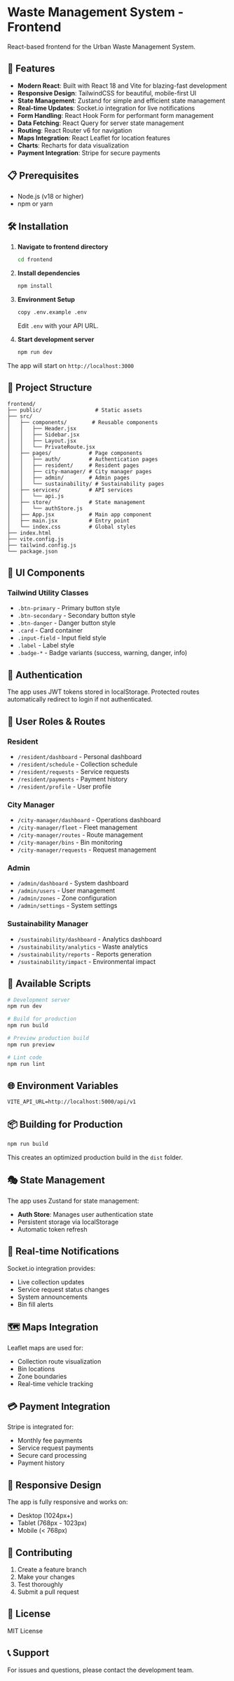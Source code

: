 # Waste Management System - Frontend

React-based frontend for the Urban Waste Management System.

## 🚀 Features

- **Modern React**: Built with React 18 and Vite for blazing-fast development
- **Responsive Design**: TailwindCSS for beautiful, mobile-first UI
- **State Management**: Zustand for simple and efficient state management
- **Real-time Updates**: Socket.io integration for live notifications
- **Form Handling**: React Hook Form for performant form management
- **Data Fetching**: React Query for server state management
- **Routing**: React Router v6 for navigation
- **Maps Integration**: React Leaflet for location features
- **Charts**: Recharts for data visualization
- **Payment Integration**: Stripe for secure payments

## 📋 Prerequisites

- Node.js (v18 or higher)
- npm or yarn

## 🛠️ Installation

1. **Navigate to frontend directory**
   ```bash
   cd frontend
   ```

2. **Install dependencies**
   ```bash
   npm install
   ```

3. **Environment Setup**
   ```bash
   copy .env.example .env
   ```
   Edit `.env` with your API URL.

4. **Start development server**
   ```bash
   npm run dev
   ```

The app will start on `http://localhost:3000`

## 📁 Project Structure

```
frontend/
├── public/                 # Static assets
├── src/
│   ├── components/        # Reusable components
│   │   ├── Header.jsx
│   │   ├── Sidebar.jsx
│   │   ├── Layout.jsx
│   │   └── PrivateRoute.jsx
│   ├── pages/            # Page components
│   │   ├── auth/         # Authentication pages
│   │   ├── resident/     # Resident pages
│   │   ├── city-manager/ # City manager pages
│   │   ├── admin/        # Admin pages
│   │   └── sustainability/ # Sustainability pages
│   ├── services/         # API services
│   │   └── api.js
│   ├── store/            # State management
│   │   └── authStore.js
│   ├── App.jsx           # Main app component
│   ├── main.jsx          # Entry point
│   └── index.css         # Global styles
├── index.html
├── vite.config.js
├── tailwind.config.js
└── package.json
```

## 🎨 UI Components

### Tailwind Utility Classes

- `.btn-primary` - Primary button style
- `.btn-secondary` - Secondary button style
- `.btn-danger` - Danger button style
- `.card` - Card container
- `.input-field` - Input field style
- `.label` - Label style
- `.badge-*` - Badge variants (success, warning, danger, info)

## 🔐 Authentication

The app uses JWT tokens stored in localStorage. Protected routes automatically redirect to login if not authenticated.

## 👥 User Roles & Routes

### Resident
- `/resident/dashboard` - Personal dashboard
- `/resident/schedule` - Collection schedule
- `/resident/requests` - Service requests
- `/resident/payments` - Payment history
- `/resident/profile` - User profile

### City Manager
- `/city-manager/dashboard` - Operations dashboard
- `/city-manager/fleet` - Fleet management
- `/city-manager/routes` - Route management
- `/city-manager/bins` - Bin monitoring
- `/city-manager/requests` - Request management

### Admin
- `/admin/dashboard` - System dashboard
- `/admin/users` - User management
- `/admin/zones` - Zone configuration
- `/admin/settings` - System settings

### Sustainability Manager
- `/sustainability/dashboard` - Analytics dashboard
- `/sustainability/analytics` - Waste analytics
- `/sustainability/reports` - Reports generation
- `/sustainability/impact` - Environmental impact

## 🔧 Available Scripts

```bash
# Development server
npm run dev

# Build for production
npm run build

# Preview production build
npm run preview

# Lint code
npm run lint
```

## 🌐 Environment Variables

```
VITE_API_URL=http://localhost:5000/api/v1
```

## 📦 Building for Production

```bash
npm run build
```

This creates an optimized production build in the `dist` folder.

## 🎭 State Management

The app uses Zustand for state management:

- **Auth Store**: Manages user authentication state
- Persistent storage via localStorage
- Automatic token refresh

## 🔔 Real-time Notifications

Socket.io integration provides:
- Live collection updates
- Service request status changes
- System announcements
- Bin fill alerts

## 🗺️ Maps Integration

Leaflet maps are used for:
- Collection route visualization
- Bin locations
- Zone boundaries
- Real-time vehicle tracking

## 💳 Payment Integration

Stripe is integrated for:
- Monthly fee payments
- Service request payments
- Secure card processing
- Payment history

## 📱 Responsive Design

The app is fully responsive and works on:
- Desktop (1024px+)
- Tablet (768px - 1023px)
- Mobile (< 768px)

## 🤝 Contributing

1. Create a feature branch
2. Make your changes
3. Test thoroughly
4. Submit a pull request

## 📄 License

MIT License

## 📞 Support

For issues and questions, please contact the development team.
